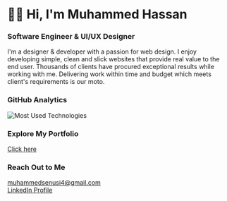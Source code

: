 <h1 align="left">👋🏿 Hi, I'm Muhammed Hassan</h1>

<h3 align="left"> Software Engineer & UI/UX Designer </h3>





<p align="left">I'm a designer & developer with a passion for web design. I enjoy developing simple, clean and slick websites that provide real value to the end user.
Thousands of clients have procured exceptional results while working with me.
Delivering work within time and budget which meets client's requirements is our moto.</p>





###  GitHub Analytics

<p align="left">
 <img src="https://github-readme-stats.vercel.app/api/top-langs/?username=muhammedsenusi&layout=compact&theme=dark" alt="Most Used Technologies" />
</p>




</p>

### Explore My Portfolio
<p align="left">
   <a href="https://www.linkedin.com/in/muhammed-hassan-7335151b5/](https://www.figma.com/proto/mkdJlDO9LwyBRNZi7OVm2i/MSH-Portfolio?page-id=0%3A1&node-id=1-3&node-type=frame&viewport=473%2C1356%2C0.31&t=Peaj8SCgdKxt29Rz-1&scaling=min-zoom&content-scaling=fixed&starting-point-node-id=1%3A3">Click here</a>
</p>


### Reach Out to Me
<p align="left">
  <!-- Replace `johnDoe` with your GitHub username -->
   <a href="mailto:muhammedsenusi4@gmail.com">muhammedsenusi4@gmail.com</a><br>
   <a href="https://www.linkedin.com/in/muhammed-hassan-7335151b5/">LinkedIn Profile</a>
</p>
